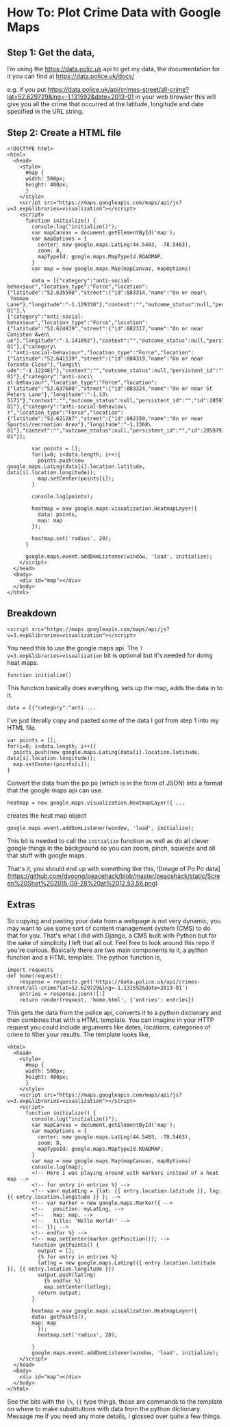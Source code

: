 # How To: Plot Crime Data with Google Maps

## Step 1: Get the data,

I’m using the https://data.polic.uk api to get my data, the documentation for it you can find at https://data.police.uk/docs/ 

e.g.  if you put https://data.police.uk/api/crimes-street/all-crime?lat=52.629729&lng=-1.131592&date=2013-01 in your web browser this will give you all the crime that occurred at the latitude, longitude and date specified in the URL string.

## Step 2: Create a HTML file

```
<!DOCTYPE html>
<html>
  <head>
    <style>
      #map {
      width: 500px;
      height: 400px;
      }
    </style>
    <script src="https://maps.googleapis.com/maps/api/js?v=3.exp&libraries=visualization"></script>
    <script>
      function initialize() {
        console.log("initialize()");
        var mapCanvas = document.getElementById('map');
        var mapOptions = {
          center: new google.maps.LatLng(44.5403, -78.5463),
          zoom: 8,
          mapTypeId: google.maps.MapTypeId.ROADMAP,
        }
        var map = new google.maps.Map(mapCanvas, mapOptions)

        data = [{"category":"anti-social-behaviour","location_type":"Force","location":{"latitude":"52.635598","street":{"id":883314,"name":"On or near\
 Yeoman Lane"},"longitude":"-1.129330"},"context":"","outcome_status":null,"persistent_id":"","id":20597163,"location_subtype":"","month":"2013-01"},\
{"category":"anti-social-behaviour","location_type":"Force","location":{"latitude":"52.624919","street":{"id":882317,"name":"On or near Coniston Aven\
ue"},"longitude":"-1.141892"},"context":"","outcome_status":null,"persistent_id":"","id":20608551,"location_subtype":"","month":"2013-01"},{"category\
":"anti-social-behaviour","location_type":"Force","location":{"latitude":"52.641139","street":{"id":884319,"name":"On or near Toronto Close"},"longit\
ude":"-1.122481"},"context":"","outcome_status":null,"persistent_id":"","id":20597984,"location_subtype":"","month":"2013-01"},{"category":"anti-soci\
al-behaviour","location_type":"Force","location":{"latitude":"52.637600","street":{"id":883324,"name":"On or near St Peters Lane"},"longitude":"-1.13\
5171"},"context":"","outcome_status":null,"persistent_id":"","id":20597945,"location_subtype":"","month":"2013-01"},{"category":"anti-social-behaviou\
r","location_type":"Force","location":{"latitude":"52.621287","street":{"id":882350,"name":"On or near Sports\/recreation Area"},"longitude":"-1.1368\
81"},"context":"","outcome_status":null,"persistent_id":"","id":20597937,"location_subtype":"","month":"2013-01"}];

        var points = [];
        for(i=0; i<data.length; i++){
          points.push(new google.maps.LatLng(data[i].location.latitude, data[i].location.longitude));
          map.setCenter(points[i]);
        }

        console.log(points);

        heatmap = new google.maps.visualization.HeatmapLayer({
          data: points,
          map: map
        });

        heatmap.set('radius', 20);
      }
      
      google.maps.event.addDomListener(window, 'load', initialize);
    </script>
  </head>
  <body>
    <div id="map"></div>
  </body>
</html>
```
## Breakdown
```
<script src="https://maps.googleapis.com/maps/api/js?v=3.exp&libraries=visualization"></script>
```
You need this to use the google maps api. The `?v=3.exp&libraries=visualization` bit is optional but it's needed for doing heat maps.

```
function initialize()
```
This function basically does everything, sets up the map, adds the data in to it.

```
data = [{"category":"anti ...
```
I've just literally copy and pasted some of the data I got from step 1 into my HTML file. 

```
var points = [];
for(i=0; i<data.length; i++){
  points.push(new google.maps.LatLng(data[i].location.latitude, data[i].location.longitude));
  map.setCenter(points[i]);
}
```
Convert the data from the po po (which is in the form of JSON) into a format that the google maps api can use.

```
heatmap = new google.maps.visualization.HeatmapLayer({ ...
```
creates the heat map object

```
google.maps.event.addDomListener(window, 'load', initialize);
```
This bit is needed to call the `initialize` function as well as do all clever google things in the background so you can zoom, pinch, squeeze and all that stuff with google maps.

That's it, you should end up with something like this,
![Image of Po Po data]
(https://github.com/dvoong/peacehack/blob/master/peacehack/static/Screen%20Shot%202015-09-28%20at%2012.53.56.png)

## Extras
So copying and pasting your data from a webpage is not very dynamic, you may want to use some sort of content management system (CMS) to do that for you. That's what I did with Django, a CMS built with Python but for the sake of simplicity I left that all out. Feel free to look around this repo if you're curious. Basically there are two main components to it, a python function and a HTML template. The python function is,
```
import requests
def home(request):
    response = requests.get('https://data.police.uk/api/crimes-street/all-crime?lat=52.629729&lng=-1.131592&date=2013-01')
    entries = response.json()[:]
    return render(request, 'home.html', {'entries': entries})
```
This gets the data from the police api, converts it to a python dictionary and then combines that with a HTML template. You can imagine in your HTTP request you could include arguments like dates, locations, categories of crime to filter your results. The template looks like,

```
<html>
  <head>
    <style>
      #map {
      width: 500px;
      height: 400px;
      }
    </style>
    <script src="https://maps.googleapis.com/maps/api/js?v=3.exp&libraries=visualization"></script>
    <script>
      function initialize() {
        console.log("initialize()");
        var mapCanvas = document.getElementById('map');
        var mapOptions = {
          center: new google.maps.LatLng(44.5403, -78.5463),
          zoom: 8,
          mapTypeId: google.maps.MapTypeId.ROADMAP,
        }
        var map = new google.maps.Map(mapCanvas, mapOptions)
        console.log(map);
        <!-- Here I was playing around with markers instead of a heat map -->
        <!-- for entry in entries %} -->
        <!-- vanr myLatLng = {lat: {{ entry.location.latitude }}, lng: {{ entry.location.longitude }} }; -->
        <!-- var marker = new google.maps.Marker({ -->
        <!--   position: myLatLng, -->
        <!--   map: map, -->
        <!--   title: 'Hello World!' -->
        <!-- }); -->
        <!-- endfor %} -->
        <!-- map.setCenter(marker.getPosition()); -->
        function getPoints() {
          output = [];
          {% for entry in entries %}
          latlng = new google.maps.LatLng({{ entry.location.latitude }}, {{ entry.location.longitude }})
          output.push(latlng)
	        {% endfor %}
	        map.setCenter(latlng);
          return output;
        }
        
        heatmap = new google.maps.visualization.HeatmapLayer({
        data: getPoints(),
        map: map
          });
          heatmap.set('radius', 20);
      
        }
        google.maps.event.addDomListener(window, 'load', initialize);
    </script>
  </head>
  <body>
    <div id="map"></div>
  </body>
</html>
```

See the bits with the `{%`, `{{` type things, those are commands to the template on where to make substitutions with data from the python dictionary. Message me if you need any more details, I glossed over quite a few things.
